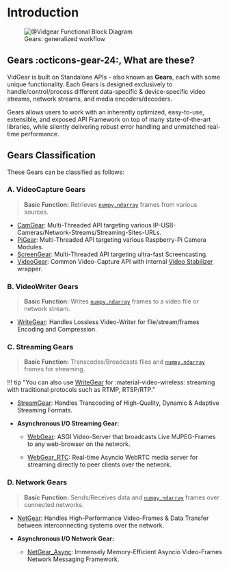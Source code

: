 <!--
===============================================
vidgear library source-code is deployed under the Apache 2.0 License:

Copyright (c) 2019 Abhishek Thakur(@abhiTronix) <abhi.una12@gmail.com>

Licensed under the Apache License, Version 2.0 (the "License");
you may not use this file except in compliance with the License.
You may obtain a copy of the License at

   http://www.apache.org/licenses/LICENSE-2.0

Unless required by applicable law or agreed to in writing, software
distributed under the License is distributed on an "AS IS" BASIS,
WITHOUT WARRANTIES OR CONDITIONS OF ANY KIND, either express or implied.
See the License for the specific language governing permissions and
limitations under the License.
===============================================
-->

# Introduction

<figure>
  <img src="../assets/images/gears_fbd.png" loading="lazy" alt="@Vidgear Functional Block Diagram" class="shadow2" />
  <figcaption>Gears: generalized workflow</figcaption>
</figure>

## Gears :octicons-gear-24:, What are these?

VidGear is built on Standalone APIs - also known as **Gears**, each with some unique functionality. Each Gears is designed exclusively to handle/control/process different data-specific & device-specific video streams, network streams, and media encoders/decoders. 

Gears allows users to work with an inherently optimized, easy-to-use, extensible, and exposed API Framework on top of many state-of-the-art libraries, while silently delivering robust error handling and unmatched real-time performance.

## Gears Classification

These Gears can be classified as follows:

### A. VideoCapture Gears

> **Basic Function:** Retrieves [`numpy.ndarray`](https://numpy.org/doc/1.18/reference/generated/numpy.ndarray.html#numpy-ndarray) frames from various sources.

* [CamGear](camgear/overview/): Multi-Threaded API targeting various IP-USB-Cameras/Network-Streams/Streaming-Sites-URLs.
* [PiGear](pigear/overview/): Multi-Threaded API targeting various Raspberry-Pi Camera Modules.
* [ScreenGear](screengear/overview/): Multi-Threaded API targeting ultra-fast Screencasting.    
* [VideoGear](videogear/overview/): Common Video-Capture API with internal [Video Stabilizer](stabilizer/overview/) wrapper. 

### B. VideoWriter Gears

> **Basic Function:** Writes [`numpy.ndarray`](https://numpy.org/doc/1.18/reference/generated/numpy.ndarray.html#numpy-ndarray) frames to a video file or network stream.

* [WriteGear](writegear/introduction/): Handles Lossless Video-Writer for file/stream/frames Encoding and Compression.

### C. Streaming Gears

> **Basic Function:** Transcodes/Broadcasts files and [`numpy.ndarray`](https://numpy.org/doc/1.18/reference/generated/numpy.ndarray.html#numpy-ndarray) frames for streaming.

!!! tip "You can also use [WriteGear](writegear/introduction/) for :material-video-wireless: streaming with traditional protocols such as RTMP, RTSP/RTP."

* [StreamGear](streamgear/introduction/): Handles Transcoding of High-Quality, Dynamic & Adaptive Streaming Formats.

* **Asynchronous I/O Streaming Gear:**

    * [WebGear](webgear/overview/): ASGI Video-Server that broadcasts Live MJPEG-Frames to any web-browser on the network.

    * [WebGear_RTC](webgear_rtc/overview/): Real-time Asyncio WebRTC media server for streaming directly to peer clients over the network.

### D. Network Gears

> **Basic Function:** Sends/Receives data and [`numpy.ndarray`](https://numpy.org/doc/1.18/reference/generated/numpy.ndarray.html#numpy-ndarray) frames over connected networks.

* [NetGear](netgear/overview/): Handles High-Performance Video-Frames & Data Transfer between interconnecting systems over the network.

* **Asynchronous I/O Network Gear:**

    * [NetGear_Async](netgear_async/overview/): Immensely Memory-Efficient Asyncio Video-Frames Network Messaging Framework.

&thinsp;